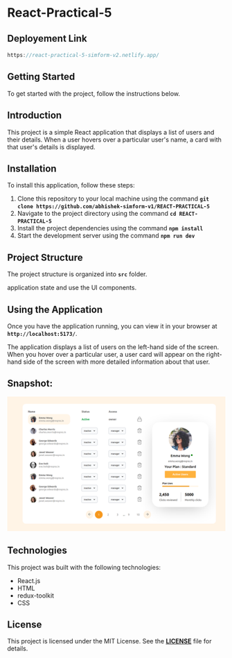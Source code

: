 # React-Practical-5

## Deployement Link

```jsx
https://react-practical-5-simform-v2.netlify.app/
```

## **Getting Started**

To get started with the project, follow the instructions below.

## **Introduction**

This project is a simple React application that displays a list of users and their details. When a user hovers over a particular user's name, a card with that user's details is displayed.

## **Installation**

To install this application, follow these steps:

1. Clone this repository to your local machine using the command **`git clone https://github.com/abhishek-simform-v1/REACT-PRACTICAL-5`**
2. Navigate to the project directory using the command **`cd REACT-PRACTICAL-5`**
3. Install the project dependencies using the command **`npm install`**
4. Start the development server using the command **`npm run dev`**

## **Project Structure**

The project structure is organized into **`src`** folder.

application state and use the UI components.

## **Using the Application**

Once you have the application running, you can view it in your browser at **`http://localhost:5173/`**.

The application displays a list of users on the left-hand side of the screen. When you hover over a particular user, a user card will appear on the right-hand side of the screen with more detailed information about that user.

## Snapshot:

![Image 2](./src/assets/dashboard.png)

## **Technologies**

This project was built with the following technologies:

- React.js
- HTML
- redux-toolkit
- CSS

## **License**

This project is licensed under the MIT License. See the **[LICENSE](https://chat.openai.com/LICENSE)** file for details.

